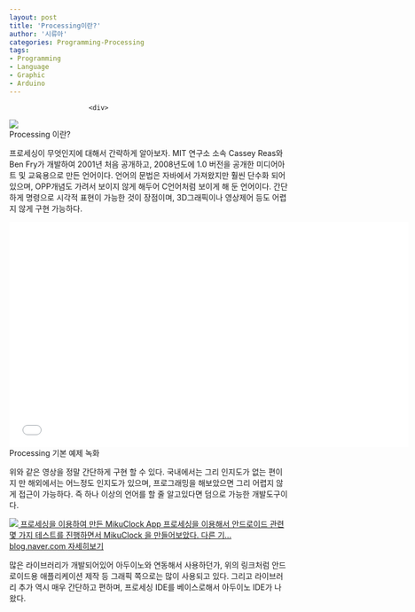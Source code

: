 ```yaml
---
layout: post
title: 'Processing이란?'
author: '시류아'
categories: Programming-Processing
tags:
- Programming
- Language
- Graphic
- Arduino
---
```



<script> location.href='https://cafe.naver.com/develoid/776084' ; </script>


















						<div>
 <div>
  <img src="https://dthumb-phinf.pstatic.net/?src=%22http%3A%2F%2Fblogfiles.naver.net%2FMjAxNzAxMjFfNTMg%2FMDAxNDg0OTk5MzQ4MTUw._V3Dd-3pekcQNX8I9q2fYfpIcVpmP-srJwqCxZu40d4g.YoID6ZVEGtFM1p5KAZ-OOF0oEylecL0CWi3MsvDREBgg.PNG.searphiel9%2F2.png%22&amp;type=cafe_wa740">
 </div>
</div>
<div>
 <div>
  <div>
   Processing 이란?
  </div>
 </div>
</div>
<div>
 <p>프로세싱이 무엇인지에 대해서 간략하게 알아보자. MIT 연구소 소속 Cassey Reas와 Ben Fry가 개발하여 2001년 처음 공개하고, 2008년도에 1.0 버전을 공개한 미디어아트 및 교육용으로 만든 언어이다. 언어의 문법은 자바에서 가져왔지만 훨씬 단수화 되어있으며, OPP개념도 가려서 보이지 않게 해두어 C언어처럼 보이게 해 둔 언어이다. 간단하게 명령으로 시각적 표현이 가능한 것이 장점이며, 3D그래픽이나 영상제어 등도 어렵지 않게 구현 가능하다.</p>
</div>
<div>
 <div>
  <iframe src="//www.youtube.com/embed/yUN_bY01eBM?wmode=opaque" width="720px" height="407px" frameborder="0" scrolling="no" allowfullscreen="allowfullscreen"></iframe>
  <span>Processing 기본 예제 녹화</span>
 </div>
</div>
<div>
 <p><span>위와 같은 영상을 정말 간단하게 구현 할 수 있다. 국내에서는 그리 인지도가 없는 편이지 만 해외에서는 어느정도 인지도가 있으며, 프로그래밍을 해보았으면 그리 어렵지 않게 접근이 가능하다. 즉 하나 이상의 언어를 할 줄 알고있다면 덤으로 가능한 개발도구이다.</span></p>
</div>
<div>
 <a href="http://blog.naver.com/searphiel9/220913706991"> <span> <span> <img src="https://dthumb-phinf.pstatic.net/?src=%22http%3A%2F%2Fdthumb.phinf.naver.net%2F%3Fsrc%3D%2522http%253A%252F%252Fblogthumb2.naver.net%252FMjAxNzAxMTdfNTAg%252FMDAxNDg0NjU5OTMzNDEw.iB9XF-zReRGec4BjHw-A7zsbM-pe1E3WwoP3kN0Ez98g.dIG7mPfX66YjasHLRRRwLSltMP7cOYoPscYhv21yHXAg.JPEG.searphiel9%252F1.jpg%253Ftype%253Dw2%2522%26amp%3Btype%3Dff500_300%22&amp;type=cafe_wa740"> </span> <span> <span>프로세싱을 이용하여 만든 MikuClock App</span> <span>프로세싱을 이용해서 안드로이드 관련 몇 가지 테스트를 진행하면서 MikuClock 을 만들어보았다. 다른 기...</span> <span>blog.naver.com</span> </span> <span></span> </span> <span>자세히보기</span> </a>
</div>
<div>
 <p>많은 라이브러리가 개발되어있어 아두이노와 연동해서 사용하던가, 위의 링크처럼 안드로이드용 애플리케이션 제작 등 그래픽 쪽으로는 많이 사용되고 있다. 그리고 라이브러리 추가 역시 매우 간단하고 편하며, 프로세싱 IDE를 베이스로해서 아두이노 IDE가 나왔다.</p>
</div>
